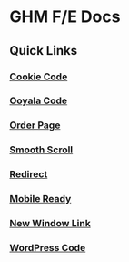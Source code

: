 # GHM F/E Docs


## Quick Links
### [Cookie Code](/cookie.md)
### [Ooyala Code](/ooyala.md)
### [Order Page](/orderPage.md)
### [Smooth Scroll](/smoothScroll.md)
### [Redirect](/redirect.md)
### [Mobile Ready](/mobile-ready.md)
### [New Window Link](/small-window.md)
### [WordPress Code](/wp-code.md)
